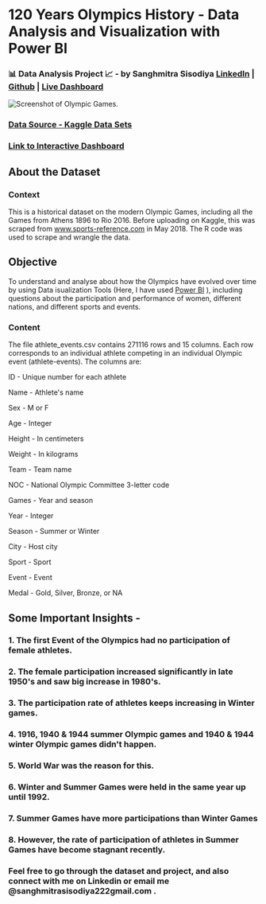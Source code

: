 # 120 Years Olympics History - Data Analysis and Visualization with Power BI
 
### 📊 Data Analysis Project 📈 - by Sanghmitra Sisodiya [LinkedIn](https://in.linkedin.com/in/sanghmitra-sisodiya-229986173) | [Github](https://github.com/SanghmitraSisodiya) | [Live Dashboard](https://www.novypro.com/profile_projects/sanghmitrasisodiya)
![Screenshot of Olympic Games.](https://upload.wikimedia.org/wikipedia/commons/thumb/a/a7/Olympic_flag.svg/2560px-Olympic_flag.svg.png)

### [Data Source - Kaggle Data Sets](https://www.kaggle.com/datasets/heesoo37/120-years-of-olympic-history-athletes-and-results)

### [Link to Interactive Dashboard](https://www.novypro.com/profile_projects/sanghmitrasisodiya)

## About the Dataset
### Context

This is a historical dataset on the modern Olympic Games, including all the Games from Athens 1896 to Rio 2016. Before uploading on Kaggle, this was scraped from www.sports-reference.com in May 2018. The R code was used to scrape and wrangle the data. 

## Objective 
To understand and analyse about how the Olympics have evolved over time by using Data isualization Tools (Here, I have used [Power BI](https://www.novypro.com/profile_projects/sanghmitrasisodiya) ), including questions about the participation and performance of women, different nations, and different sports and events.

### Content
The file athlete_events.csv contains 271116 rows and 15 columns. Each row corresponds to an individual athlete competing in an individual Olympic event (athlete-events). The columns are:

ID - Unique number for each athlete

Name - Athlete's name

Sex - M or F

Age - Integer

Height - In centimeters

Weight - In kilograms

Team - Team name

NOC - National Olympic Committee 3-letter code

Games - Year and season

Year - Integer

Season - Summer or Winter

City - Host city

Sport - Sport

Event - Event

Medal - Gold, Silver, Bronze, or NA

## Some Important Insights - 
### 1. The first Event of the Olympics had no participation of female athletes. 
### 2. The female participation increased significantly in late 1950's and saw big increase in 1980's.
### 3. The participation rate of athletes keeps increasing in Winter games.
### 4. 1916, 1940 & 1944 summer Olympic games and 1940 & 1944 winter Olympic games didn't happen.
### 5. World War was the reason for this.  
### 6. Winter and Summer Games were held in the same year up until 1992. 
### 7. Summer Games have more participations than Winter Games
### 8. However, the rate of participation of athletes in Summer Games have become stagnant recently. 


### Feel free to go through the dataset and project, and also connect with me on Linkedin or email me @sanghmitrasisodiya222gmail.com .



